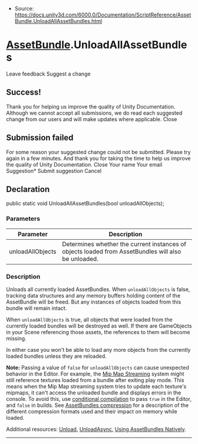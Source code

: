 * Source: https://docs.unity3d.com/6000.0/Documentation/ScriptReference/AssetBundle.UnloadAllAssetBundles.html

#  [AssetBundle](https://docs.unity3d.com/6000.0/Documentation/ScriptReference/AssetBundle.html).UnloadAllAssetBundles
Leave feedback
Suggest a change
## Success!
Thank you for helping us improve the quality of Unity Documentation. Although we cannot accept all submissions, we do read each suggested change from our users and will make updates where applicable.
Close
## Submission failed
For some reason your suggested change could not be submitted. Please <a>try again</a> in a few minutes. And thank you for taking the time to help us improve the quality of Unity Documentation.
Close
Your name Your email Suggestion* Submit suggestion
Cancel
## Declaration
public static void UnloadAllAssetBundles(bool unloadAllObjects); 
### Parameters
Parameter | Description  
---|---  
unloadAllObjects | Determines whether the current instances of objects loaded from AssetBundles will also be unloaded.  
### Description
Unloads all currently loaded AssetBundles.
When `unloadAllObjects` is false, tracking data structures and any memory buffers holding content of the AssetBundle will be freed. But any instances of objects loaded from this bundle will remain intact.  
  
When `unloadAllObjects` is true, all objects that were loaded from the currently loaded bundles will be destroyed as well. If there are GameObjects in your Scene referencing those assets, the references to them will become missing.  
  
In either case you won't be able to load any more objects from the currently loaded bundles unless they are reloaded.  
  
**Note:** Passing a value of `false` for `unloadAllObjects` can cause unexpected behavior in the Editor. For example, the [Mip Map Streaming](https://docs.unity3d.com/6000.0/Documentation/Manual/TextureStreaming.html) system might still reference textures loaded from a bundle after exiting play mode. This means when the Mip Map streaming system tries to update each texture's mipmaps, it can't access the unloaded bundle and displays errors in the console. To avoid this, use [conditional compilation](https://docs.unity3d.com/6000.0/Documentation/Manual/platform-dependent-compilation.html) to pass `true` in the Editor, and `false` in builds. See [AssetBundles compression](https://docs.unity3d.com/6000.0/Documentation/Manual/AssetBundles-Cache.html) for a description of the different compression formats used and their impact on memory while loaded.  
  
Additional resources: [Unload](https://docs.unity3d.com/6000.0/Documentation/ScriptReference/AssetBundle.Unload.html), [UnloadAsync](https://docs.unity3d.com/6000.0/Documentation/ScriptReference/AssetBundle.UnloadAsync.html), [Using AssetBundles Natively](https://docs.unity3d.com/6000.0/Documentation/Manual/AssetBundles-Native.html).
* * *
